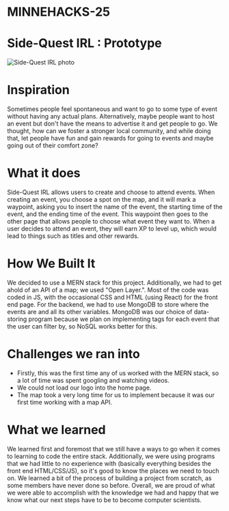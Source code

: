 # MINNEHACKS-25

# Side-Quest IRL : Prototype

![Side-Quest IRL photo]("C:\Users\mason\Downloads\SideQuest.png"raw=true "Title")

# Inspiration
Sometimes people feel spontaneous and want to go to some type of event without having any actual plans. Alternatively, maybe people want to host an event but don't have the means to advertise it and get people to go. We thought, how can we foster a stronger local community, and while doing that, let people have fun and gain rewards for going to events and maybe going out of their comfort zone?

# What it does
Side-Quest IRL allows users to create and choose to attend events. When creating an event, you choose a spot on the map, and it will mark a waypoint, asking you to insert the name of the event, the starting time of the event, and the ending time of the event. This waypoint then goes to the other page that allows people to choose what event they want to. When a user decides to attend an event, they will earn XP to level up, which would lead to things such as titles and other rewards.

# How We Built It
We decided to use a MERN stack for this project. Additionally, we had to get ahold of an API of a map; we used "Open Layer.". Most of the code was coded in JS, with the occasional CSS and HTML (using React) for the front end page. For the backend, we had to use MongoDB to store where the events are and all its other variables. MongoDB was our choice of data-storing program because we plan on implementing tags for each event that the user can filter by, so NoSQL works better for this.

# Challenges we ran into
- Firstly, this was the first time any of us worked with the MERN stack, so a lot of time was spent googling and watching videos.
- We could not load our logo into the home page.
- The map took a very long time for us to implement because it was our first time working with a map API.

# What we learned
We learned first and foremost that we still have a ways to go when it comes to learning to code the entire stack. Additionally, we were using programs that we had little to no experience with (basically everything besides the front end HTML/CSS/JS), so it's good to know the places we need to touch on. We learned a bit of the process of building a project from scratch, as some members have never done so before. Overall, we are proud of what we were able to accomplish with the knowledge we had and happy that we know what our next steps have to be to become computer scientists.




